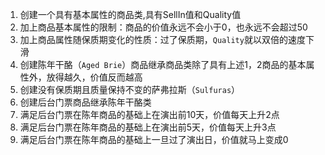 1. 创建一个具有基本属性的商品类,具有SellIn值和Quality值
2. 加上商品基本属性的限制：商品的价值永远不会小于0，也永远不会超过50
3. 加上商品属性随保质期变化的性质：过了保质期，`Quality`就以双倍的速度下滑
4. 创建陈年干酪（`Aged Brie`）商品继承商品类除了具有上述1，2商品的基本属性外，放得越久，价值反而越高
5. 创建没有保质期且质量保持不变的萨弗拉斯（`Sulfuras`）
6. 创建后台门票商品继承陈年干酪类
7. 满足后台门票在陈年商品的基础上在演出前10天，价值每天上升2点
8. 满足后台门票在陈年商品的基础上在演出前5天，价值每天上升3点
9. 满足后台门票在陈年商品的基础上一旦过了演出日，价值就马上变成0